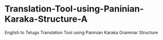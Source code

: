 # Translation-Tool-using-Paninian-Karaka-Structure-A
English to Telugu Translation Tool using Paninian Karaka Grammar Structure
